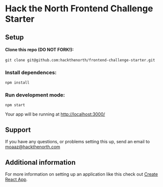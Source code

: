 # Hack the North Frontend Challenge Starter

## Setup

#### Clone this repo (DO NOT FORK!):

```
git clone git@github.com:hackthenorth/frontend-challenge-starter.git
```

### Install dependences:

```
npm install
```

### Run development mode:

```
npm start
```

Your app will be running at [http://localhost:3000/](http://localhost:3000/)

## Support
If you have any questions, or problems setting this up, send an email to [moaaz@hackthenorth.com](moaaz@hackthenorth.com)

## Additional information
For more information on setting up an application like this check out [Create React App](https://github.com/facebookincubator/create-react-app).


